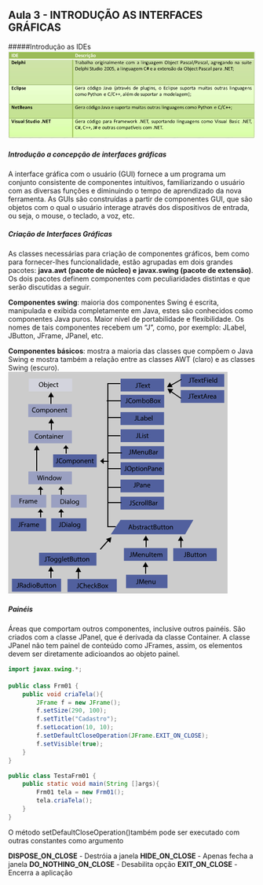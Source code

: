 ## Aula 3 - INTRODUÇÃO AS INTERFACES GRÁFICAS

#####Introdução as IDEs
![Introdução as IDEs](/media/Linguagem_de_Programacao-Java/Aula3/IntroducaoIDEs.png)

##### Introdução a concepção de interfaces gráficas
A interface gráfica com o usuário (GUI) fornece a um programa um conjunto consistente de componentes intuitivos, familiarizando o usuário com as diversas funções e diminuindo o tempo de aprendizado da nova ferramenta. As GUIs são construídas a partir de componentes GUI, que são objetos com o qual o usuário interage através dos dispositivos de entrada, ou seja, o mouse, o teclado, a voz, etc.

##### Criação de Interfaces Gráficas

As classes necessárias para criação de componentes gráficos, bem como para fornecer-lhes funcionalidade, estão agrupadas em dois grandes pacotes: **java.awt (pacote de núcleo) e javax.swing (pacote de extensão)**. Os dois pacotes definem componentes com peculiaridades distintas e que serão discutidas a seguir.

**Componentes swing**: maioria dos componentes Swing é escrita, manipulada e exibida completamente em Java, estes são conhecidos como componentes Java puros. Maior nível de portabilidade e flexibilidade. Os nomes de tais componentes recebem um “J”, como, por exemplo: JLabel, JButton, JFrame, JPanel, etc.

**Componentes básicos**: mostra a maioria das classes que compõem o Java Swing e mostra também a relação entre as classes AWT (claro) e as classes Swing (escuro).
![Fluxograma de relação entre as classes](/media/Linguagem_de_Programacao-Java/Aula3/componentesBasicos.png)

##### Painéis

Áreas que comportam outros componentes, inclusive outros painéis. São criados com a classe JPanel, que é derivada da classe Container. A classe JPanel não tem painel de conteúdo como JFrames, assim, os elementos devem ser diretamente adicioandos ao objeto painel.
```Java
import javax.swing.*;

public class Frm01 {
    public void criaTela(){
        JFrame f = new JFrame();
        f.setSize(290, 100);
        f.setTitle("Cadastro");
        f.setLocation(10, 10);
        f.setDefaultCloseOperation(JFrame.EXIT_ON_CLOSE);
        f.setVisible(true);
    }
}
```
```Java
public class TestaFrm01 {
    public static void main(String []args){
        Frm01 tela = new Frm01();
        tela.criaTela();
    }
}
```
O método setDefaultCloseOperation()também pode ser executado com outras constantes como argumento

**DISPOSE_ON_CLOSE** - Destróia a janela
**HIDE_ON_CLOSE** - Apenas fecha a janela
**DO_NOTHING_ON_CLOSE** - Desabilita opção
**EXIT_ON_CLOSE** - Encerra a aplicação